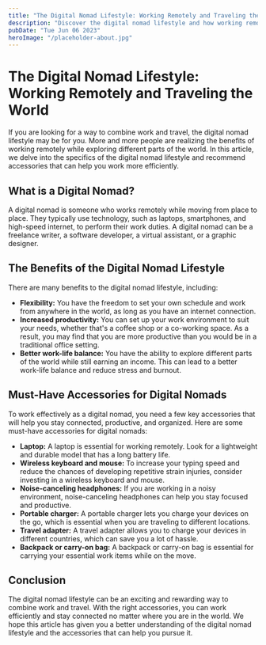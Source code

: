 ```yaml
---
title: "The Digital Nomad Lifestyle: Working Remotely and Traveling the World"
description: "Discover the digital nomad lifestyle and how working remotely while travelling the world is possible. Explore must-have accessories for digital nomads to work efficiently"
pubDate: "Tue Jun 06 2023"
heroImage: "/placeholder-about.jpg"
---
```


# The Digital Nomad Lifestyle: Working Remotely and Traveling the World

If you are looking for a way to combine work and travel, the digital nomad lifestyle may be for you. More and more people are realizing the benefits of working remotely while exploring different parts of the world. In this article, we delve into the specifics of the digital nomad lifestyle and recommend accessories that can help you work more efficiently.

## What is a Digital Nomad?

A digital nomad is someone who works remotely while moving from place to place. They typically use technology, such as laptops, smartphones, and high-speed internet, to perform their work duties. A digital nomad can be a freelance writer, a software developer, a virtual assistant, or a graphic designer.

## The Benefits of the Digital Nomad Lifestyle

There are many benefits to the digital nomad lifestyle, including:

- **Flexibility:** You have the freedom to set your own schedule and work from anywhere in the world, as long as you have an internet connection.
- **Increased productivity:** You can set up your work environment to suit your needs, whether that&#39;s a coffee shop or a co-working space. As a result, you may find that you are more productive than you would be in a traditional office setting.
- **Better work-life balance:** You have the ability to explore different parts of the world while still earning an income. This can lead to a better work-life balance and reduce stress and burnout.

## Must-Have Accessories for Digital Nomads

To work effectively as a digital nomad, you need a few key accessories that will help you stay connected, productive, and organized. Here are some must-have accessories for digital nomads:

- **Laptop:** A laptop is essential for working remotely. Look for a lightweight and durable model that has a long battery life.
- **Wireless keyboard and mouse:** To increase your typing speed and reduce the chances of developing repetitive strain injuries, consider investing in a wireless keyboard and mouse.
- **Noise-canceling headphones:** If you are working in a noisy environment, noise-canceling headphones can help you stay focused and productive.
- **Portable charger:** A portable charger lets you charge your devices on the go, which is essential when you are traveling to different locations.
- **Travel adapter:** A travel adapter allows you to charge your devices in different countries, which can save you a lot of hassle.
- **Backpack or carry-on bag:** A backpack or carry-on bag is essential for carrying your essential work items while on the move.

## Conclusion

The digital nomad lifestyle can be an exciting and rewarding way to combine work and travel. With the right accessories, you can work efficiently and stay connected no matter where you are in the world. We hope this article has given you a better understanding of the digital nomad lifestyle and the accessories that can help you pursue it.
